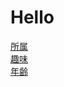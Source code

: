 # Hello 
[所属](https://16-2505-052-0.github.io/enPiT-P15/syozoku)  
[趣味](https://16-2505-052-0.github.io/enPiT-P15/syumi)  
[年齢](https://16-2505-052-0.github.io/enPiT-P15/nenrei)
